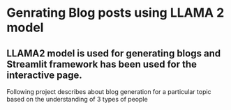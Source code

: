 # Genrating Blog posts using LLAMA 2 model

## LLAMA2 model is used for generating blogs and Streamlit framework has been used for the interactive page.


Following project describes about blog generation for a particular topic based on the understanding of 3 types of people